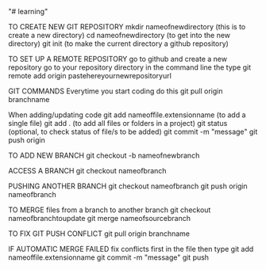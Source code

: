 "# learning"

TO CREATE NEW GIT REPOSITORY
mkdir nameofnewdirectory (this is to create a new directory)
cd nameofnewdirectory (to get into the new directory)
git init (to make the current directory a github repository)

TO SET UP A REMOTE REPOSITORY
go to github and create a new repository
go to your repository directory in the command line the type
git remote add origin pastehereyournewrepositoryurl


GIT COMMANDS
Everytime you start coding do this
git pull origin branchname

When adding/updating code
git add nameoffile.extensionname (to add a single file)
git add . (to add all files or folders in a project)
git status (optional, to check status of file/s to be added)
git commit -m "message" 
git push origin

TO ADD NEW BRANCH
git checkout -b nameofnewbranch

ACCESS A BRANCH
git checkout nameofbranch

PUSHING ANOTHER BRANCH
git checkout nameofbranch
git push origin nameofbranch

TO MERGE files from a branch to another branch
git checkout nameofbranchtoupdate
git merge nameofsourcebranch


TO FIX GIT PUSH CONFLICT
git pull origin branchname

IF AUTOMATIC MERGE FAILED
fix conflicts first in the file then type
git add nameoffile.extensionname
git commit -m "message"
git push

